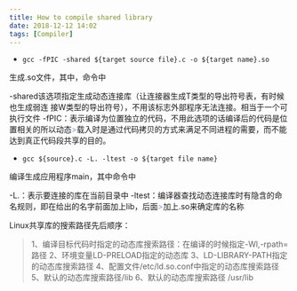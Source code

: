 ```yaml
---
title: How to compile shared library
date: 2018-12-12 14:02
tags: [Compiler]
---
```


- `gcc -fPIC -shared ${target source file}.c -o ${target name}.so`

生成.so文件，其中，命令中 

-shared该选项指定生成动态连接库（让连接器生成T类型的导出符号表，有时候也生成弱连
接W类型的导出符号），不用该标志外部程序无法连接。相当于一个可执行文件
-fPIC：表示编译为位置独立的代码，不用此选项的话编译后的代码是位置相关的所以动态<font color="#729FCF">&gt;</font>载入时是通过代码拷贝的方式来满足不同进程的需要，而不能达到真正代码段共享的目的。

- `gcc ${source}.c -L. -ltest -o ${target file name}`

编译生成应用程序main，其中命令中

-L.：表示要连接的库在当前目录中
-ltest：编译器查找动态连接库时有隐含的命名规则，即在给出的名字前面加上lib，后面<font color="#729FCF">&gt;</font>加上.so来确定库的名称

Linux共享库的搜索路径先后顺序：
> 1、编译目标代码时指定的动态库搜索路径：在编译的时候指定-Wl,-rpath=路径
> 2、环境变量LD-PRELOAD指定的动态库
> 3、LD-LIBRARY-PATH指定的动态库搜索路径
> 4、配置文件/etc/ld.so.conf中指定的动态库搜索路径
> 5、默认的动态库搜索路径/lib
> 6、默认的动态库搜索路径 /usr/lib

